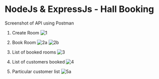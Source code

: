 # NodeJs & ExpressJs - Hall Booking

Screenshot of API using Postman 

1) Create Room 
![1](https://github.com/lokki-workspace/GLOKI-D38-ND-EXJS1-HallBook/assets/128024609/8215d703-c15c-4636-a648-1b4b84564c8b)

2) Book Room
![2a](https://github.com/lokki-workspace/GLOKI-D38-ND-EXJS1-HallBook/assets/128024609/e203a710-0622-442e-a28d-82cc50344da2)
![2b](https://github.com/lokki-workspace/GLOKI-D38-ND-EXJS1-HallBook/assets/128024609/3d67dd17-b2e3-4c1b-ac00-fddfe2c91e6a)

3) List of booked rooms
![3](https://github.com/lokki-workspace/GLOKI-D38-ND-EXJS1-HallBook/assets/128024609/c34fe733-4544-4977-a5cb-4c46c61cdf1e)

4) List of customers booked
 ![4](https://github.com/lokki-workspace/GLOKI-D38-ND-EXJS1-HallBook/assets/128024609/2ca77179-6840-40a3-9598-fa9813f6806f)

5) Particular customer list
![5a](https://github.com/lokki-workspace/GLOKI-D38-ND-EXJS1-HallBook/assets/128024609/db263858-e07d-4dfa-81d0-d800086b64d9)

